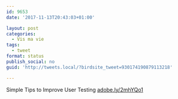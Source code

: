 ```yaml
---
id: 9653
date: '2017-11-13T20:43:03+01:00'

layout: post
categories:
  - Vis ma vie
tags:
  - tweet
format: status
publish_social: no
guid: 'http://tweets.local/?birdsite_tweet=930174190879113218'

---
```


Simple Tips to Improve User Testing [adobe.ly/2mhYQo1](https://adobe.ly/2mhYQo1)